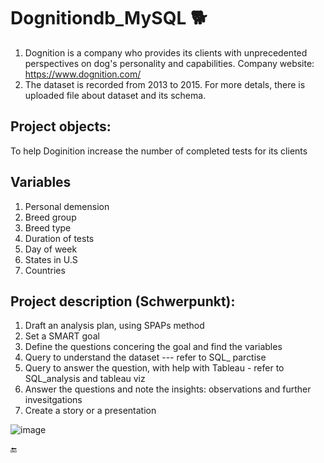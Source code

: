# Dognitiondb_MySQL 🐕
1. Dognition is a company who provides its clients with unprecedented perspectives on dog's personality and capabilities. 
Company website: https://www.dognition.com/
2. The dataset is recorded from 2013 to 2015. For more detals, there is uploaded file about dataset and its schema. 

## Project objects: 
To help Doginition increase the number of completed tests for its clients

## Variables 
1. Personal demension 
2. Breed group 
3. Breed type
4. Duration of tests
5. Day of week 
6. States in U.S 
7. Countries 

## Project description (Schwerpunkt): 
1. Draft an analysis plan, using SPAPs method 
2. Set a SMART goal 
3. Define the questions concering the goal and find the variables 
4. Query to understand the dataset --- refer to SQL_ parctise 
5. Query to answer the question, with help with Tableau - refer to SQL_analysis and tableau viz 
6. Answer the questions and note the insights: observations and further invesitgations
7. Create a story or a presentation 


![image](https://user-images.githubusercontent.com/58776067/168444150-117eee93-03d0-42b1-930f-1d4c15321e86.png)

🔚
